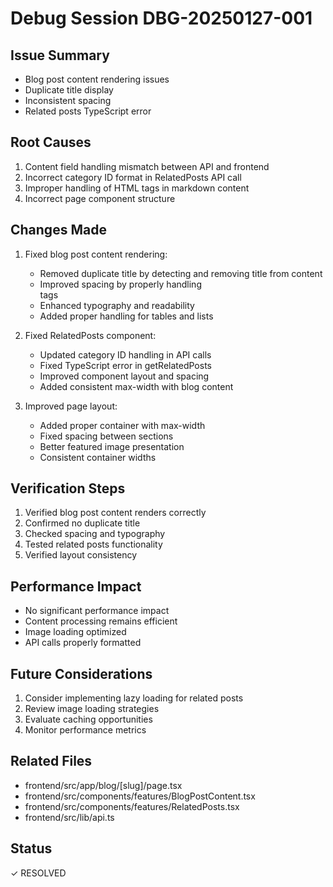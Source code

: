 # Debug Session DBG-20250127-001

## Issue Summary
- Blog post content rendering issues
- Duplicate title display
- Inconsistent spacing
- Related posts TypeScript error

## Root Causes
1. Content field handling mismatch between API and frontend
2. Incorrect category ID format in RelatedPosts API call
3. Improper handling of HTML tags in markdown content
4. Incorrect page component structure

## Changes Made
1. Fixed blog post content rendering:
   - Removed duplicate title by detecting and removing title from content
   - Improved spacing by properly handling <br> tags
   - Enhanced typography and readability
   - Added proper handling for tables and lists

2. Fixed RelatedPosts component:
   - Updated category ID handling in API calls
   - Fixed TypeScript error in getRelatedPosts
   - Improved component layout and spacing
   - Added consistent max-width with blog content

3. Improved page layout:
   - Added proper container with max-width
   - Fixed spacing between sections
   - Better featured image presentation
   - Consistent container widths

## Verification Steps
1. Verified blog post content renders correctly
2. Confirmed no duplicate title
3. Checked spacing and typography
4. Tested related posts functionality
5. Verified layout consistency

## Performance Impact
- No significant performance impact
- Content processing remains efficient
- Image loading optimized
- API calls properly formatted

## Future Considerations
1. Consider implementing lazy loading for related posts
2. Review image loading strategies
3. Evaluate caching opportunities
4. Monitor performance metrics

## Related Files
- frontend/src/app/blog/[slug]/page.tsx
- frontend/src/components/features/BlogPostContent.tsx
- frontend/src/components/features/RelatedPosts.tsx
- frontend/src/lib/api.ts

## Status
✓ RESOLVED
